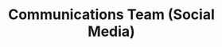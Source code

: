 ---
name: Faiza
title: Communications Team (Social Media)
tags:
  - ta11y
picture: ../../images/team/Ta11yCat.png
---